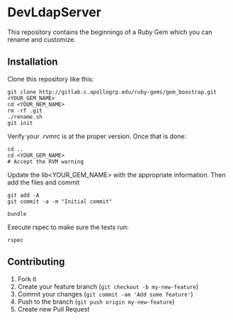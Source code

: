 # DevLdapServer

This repository contains the beginnings of a Ruby Gem which you can rename and customize.

## Installation

Clone this repository like this:

    git clone http://gitlab.c.apollogrp.edu/ruby-gems/gem_boostrap.git <YOUR_GEM_NAME>
    cd <YOUR_NEM_NAME>
    rm -rf .git
    ./rename.sh
    git init

Verify your .rvmrc is at the proper version.  Once that is done:

    cd ..
    cd <YOUR_GEM_NAME>
    # Accept the RVM warning

Update the lib<YOUR_GEM_NAME> with the appropriate information.  Then add the files and commit

    git add -A
    git commit -a -m "Initial commit"

    bundle

Execute rspec to make sure the tests run:

    rspec

## Contributing

1. Fork it
2. Create your feature branch (`git checkout -b my-new-feature`)
3. Commit your changes (`git commit -am 'Add some feature'`)
4. Push to the branch (`git push origin my-new-feature`)
5. Create new Pull Request
